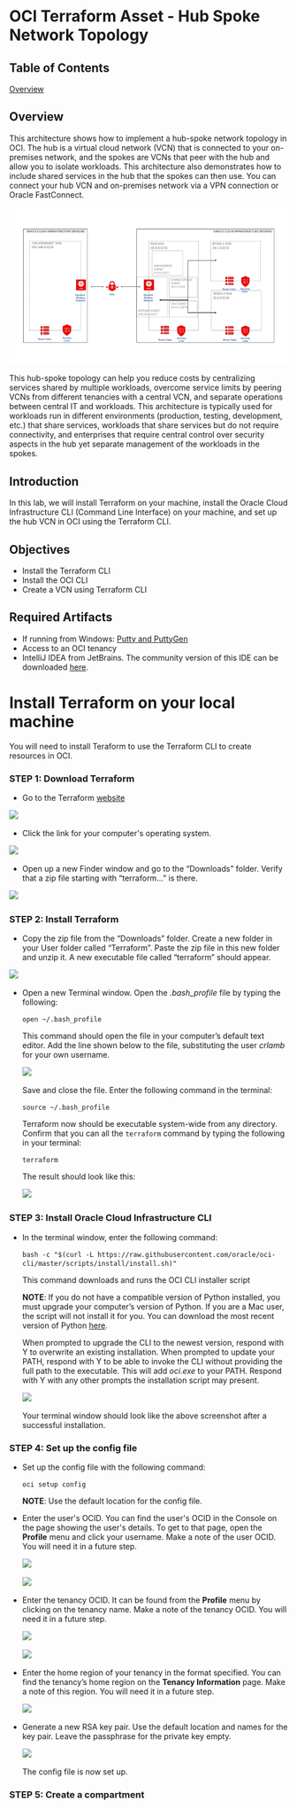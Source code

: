 # OCI Terraform Asset - Hub Spoke Network Topology

## Table of Contents

[Overview](#overview)

## Overview

This architecture shows how to implement a hub-spoke network topology in OCI. The hub is a virtual cloud network (VCN) that is connected to your on-premises network, and the spokes are VCNs that peer with the hub and allow you to isolate workloads. This architecture also demonstrates how to include shared services in the hub that the spokes can then use. You can connect your hub VCN and on-premises network via a VPN connection or Oracle FastConnect.

![](media/image1.jpg)

This hub-spoke topology can help you reduce costs by centralizing services shared by multiple workloads, overcome service limits by peering VCNs from different tenancies with a central VCN, and separate operations between central IT and workloads. This architecture is typically used for workloads run in different environments (production, testing, development, etc.) that share services, workloads that share services but do not require connectivity, and enterprises that require central control over security aspects in the hub yet separate management of the workloads in the spokes.

## Introduction

In this lab, we will install Terraform on your machine, install the Oracle Cloud Infrastructure CLI (Command Line Interface) on your machine, and set up the hub VCN in OCI using the Terraform CLI.

## Objectives

- Install the Terraform CLI
- Install the OCI CLI
- Create a VCN using Terraform CLI

## Required Artifacts

- If running from Windows: [Putty and PuttyGen](https://www.chiark.greenend.org.uk/~sgtatham/putty/latest.html)
- Access to an OCI tenancy
- IntelliJ IDEA from JetBrains. The community version of this IDE can be downloaded [here](https://www.jetbrains.com/idea/).

# Install Terraform on your local machine

You will need to install Teraform to use the Terraform CLI to create resources in OCI.

### **STEP 1**: Download Terraform

- Go to the Terraform [website](https://www.terraform.io/)

![](media/image2)

- Click the link for your computer's operating system.

![](media/image3)

- Open up a new Finder window and go to the “Downloads” folder. Verify that a zip file starting with “terraform…” is there.

![](media/image4)

### **STEP 2**: Install Terraform

- Copy the zip file from the “Downloads” folder. Create a new folder in your User folder called “Terraform”. Paste the zip file in this new folder and unzip it. A new executable file called “terraform” should appear.

![](media/image5)

- Open a new Terminal window. Open the _.bash_profile_ file by typing the following:

  ```
  open ~/.bash_profile
  ```

  This command should open the file in your computer’s default text editor. Add the line shown below to the file, substituting the user _crlamb_ for your own username.

  ![](media/image6)

  Save and close the file. Enter the following command in the terminal:

  ```
  source ~/.bash_profile
  ```

  Terraform now should be executable system-wide from any directory. Confirm that you can all the `terraform` command by typing the following in your terminal:

  ```
  terraform
  ```

  The result should look like this:

  ![](media/image7)

### **STEP 3**: Install Oracle Cloud Infrastructure CLI

- In the terminal window, enter the following command:

  ```
  bash -c "$(curl -L https://raw.githubusercontent.com/oracle/oci-cli/master/scripts/install/install.sh)"
  ```

  This command downloads and runs the OCI CLI installer script

  **NOTE**: If you do not have a compatible version of Python installed, you must upgrade your computer’s version of Python. If you are a Mac user, the script will not install it for you. You can download the most recent version of Python [here](https://www.python.org/downloads/).

  When prompted to upgrade the CLI to the newest version, respond with Y to overwrite an existing installation. When prompted to update your PATH, respond with Y to be able to invoke the CLI without providing the full path to the executable. This will add _oci.exe_ to your PATH. Respond with Y with any other prompts the installation script may present.

  ![](media/image8)

  Your terminal window should look like the above screenshot after a successful installation.

### **STEP 4**: Set up the config file

- Set up the config file with the following command:

  ```
  oci setup config
  ```

  **NOTE**: Use the default location for the config file.

- Enter the user's OCID. You can find the user's OCID in the Console on the page showing the user's details. To get to that page, open the **Profile** menu and click your username. Make a note of the user OCID. You will need it in a future step.

  ![](media/image9)

  ![](media/image10)

- Enter the tenancy OCID. It can be found from the **Profile** menu by clicking on the tenancy name. Make a note of the tenancy OCID. You will need it in a future step.

  ![](media/image11)

  ![](media/image12)

- Enter the home region of your tenancy in the format specified. You can find the tenancy’s home region on the **Tenancy Information** page. Make a note of this region. You will need it in a future step.

  ![](media/image13)

- Generate a new RSA key pair. Use the default location and names for the key pair. Leave the passphrase for the private key empty.

  ![](media/image14)

  The config file is now set up.

### **STEP 5**: Create a compartment
